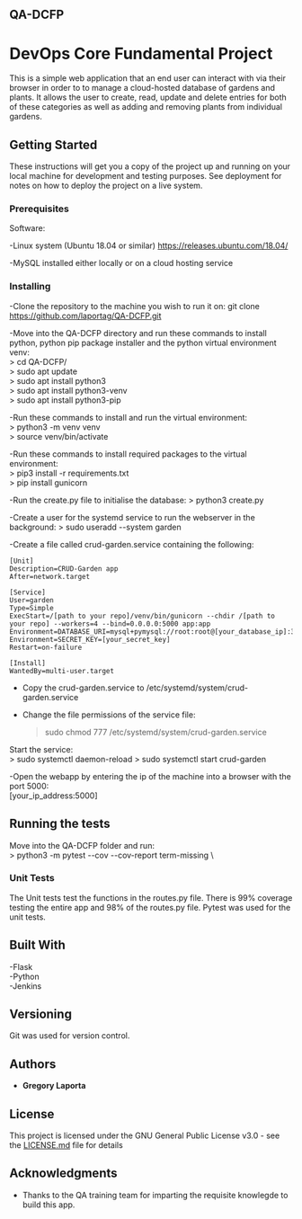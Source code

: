 ## QA-DCFP
# DevOps Core Fundamental Project


This is a simple web application that an end user can interact with via their browser in order to to manage a cloud-hosted database of gardens and plants. It allows the user to create, read, update and delete entries for both of these categories as well as adding and removing plants from individual gardens.

## Getting Started

These instructions will get you a copy of the project up and running on your local machine for development and testing purposes. See deployment for notes on how to deploy the project on a live system.

### Prerequisites

Software:

-Linux system (Ubuntu 18.04 or similar)
    https://releases.ubuntu.com/18.04/

-MySQL installed either locally or on a cloud hosting service



### Installing


-Clone the repository to the machine you wish to run it on:
    git clone https://github.com/laportag/QA-DCFP.git

-Move into the QA-DCFP directory and run these commands to install python, python pip package installer and the python virtual environment venv: \
    > cd QA-DCFP/ \
    > sudo apt update \
    > sudo apt install python3 \
    > sudo apt install python3-venv  \
    > sudo apt install python3-pip 

-Run these commands to install and run the virtual environment: \
    > python3 -m venv venv \
    > source venv/bin/activate 

-Run these commands to install required packages to the virtual environment: \
    > pip3 install -r requirements.txt \
    > pip install gunicorn 

-Run the create.py file to initialise the database:
    > python3 create.py

-Create a user for the systemd service to run the webserver in the background:
    > sudo useradd --system garden

-Create a file called crud-garden.service containing the following:

    [Unit]
    Description=CRUD-Garden app
    After=network.target

    [Service]
    User=garden
    Type=Simple
    ExecStart=/[path to your repo]/venv/bin/gunicorn --chdir /[path to your repo] --workers=4 --bind=0.0.0.0:5000 app:app
    Environment=DATABASE_URI=mysql+pymysql://root:root@[your_database_ip]:3306/[your_database_name]
    Environment=SECRET_KEY=[your_secret_key]
    Restart=on-failure

    [Install]
    WantedBy=multi-user.target

- Copy the crud-garden.service to /etc/systemd/system/crud-garden.service

- Change the file permissions of the service file:
    > sudo chmod 777 /etc/systemd/system/crud-garden.service

Start the service: \
    > sudo systemctl daemon-reload
    > sudo systemctl start crud-garden

-Open the webapp by entering the ip of the machine into a browser with the port 5000:  \
    [your_ip_address:5000] 


## Running the tests

Move into the QA-DCFP folder and run: \
    > python3 -m pytest --cov --cov-report term-missing \

### Unit Tests 

The Unit tests test the functions in the routes.py file. There is 99% coverage testing the entire app and 98% of the routes.py file. Pytest was used for the unit tests.


## Built With

-Flask \
-Python \
-Jenkins 

## Versioning

Git was used for version control.

## Authors

* **Gregory Laporta** 

## License

This project is licensed under the GNU General Public License v3.0 - see the [LICENSE.md](LICENSE.md) file for details 

## Acknowledgments

* Thanks to the QA training team for imparting the requisite knowlegde to build this app.
